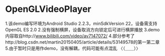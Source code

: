# OpenGLVideoPlayer
1.该demo编写环境为Android Studio 2.2.3，minSdkVersion 22，设备需支持OpenGL ES 2.0
2.没有强制横屏，设备取消方向锁定后可进行横屏播放
3.demo内容取自http://www.bilibili.com/video/av7147072/
4.部分参考了http://blog.csdn.net/martin20150405/article/details/53149578的第一第二章
5.由于暂时只是用作demo，没有解耦，代码可能有点混乱 〈（＿＿）〉
